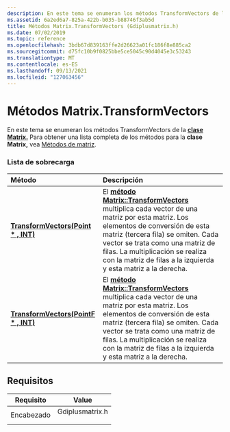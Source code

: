 ```yaml
---
description: En este tema se enumeran los métodos TransformVectors de la clase Matrix. Para obtener una lista completa de los métodos para la clase Matrix, vea Métodos de matriz.
ms.assetid: 6a2ed6a7-825a-422b-b035-b88746f3ab5d
title: Métodos Matrix.TransformVectors (Gdiplusmatrix.h)
ms.date: 07/02/2019
ms.topic: reference
ms.openlocfilehash: 3bdb67d839163ffe2d26623a01fc186f8e885ca2
ms.sourcegitcommit: d75fc10b9f0825bbe5ce5045c90d4045e3c53243
ms.translationtype: MT
ms.contentlocale: es-ES
ms.lasthandoff: 09/13/2021
ms.locfileid: "127063456"
---
```

# <a name="matrixtransformvectors-methods"></a>Métodos Matrix.TransformVectors

En este tema se enumeran los métodos TransformVectors de la [**clase Matrix.**](/windows/win32/api/gdiplusmatrix/nl-gdiplusmatrix-matrix) Para obtener una lista completa de los métodos para la **clase Matrix,** vea [Métodos de matriz](-gdiplus-class-matrix-methods.md).

### <a name="overload-list"></a>Lista de sobrecarga



| Método                                                                                                 | Descripción                                                                                                                                                                                                                                                                                                                                                                      |
|:-------------------------------------------------------------------------------------------------------|:---------------------------------------------------------------------------------------------------------------------------------------------------------------------------------------------------------------------------------------------------------------------------------------------------------------------------------------------------------------------------------|
| [**TransformVectors(Point \* , INT)**](/windows/win32/api/gdiplusmatrix/nf-gdiplusmatrix-matrix-transformvectors(inoutpoint_inint))   | El [**método Matrix::TransformVectors**](/windows/win32/api/gdiplusmatrix/nf-gdiplusmatrix-matrix-transformvectors(inoutpoint_inint)) multiplica cada vector de una matriz por esta matriz. Los elementos de conversión de esta matriz (tercera fila) se omiten. Cada vector se trata como una matriz de filas. La multiplicación se realiza con la matriz de filas a la izquierda y esta matriz a la derecha.<br/>  |
| [**TransformVectors(PointF \* , INT)**](/previous-versions//ms535319(v=vs.85)) | El [**método Matrix::TransformVectors**](/previous-versions//ms535319(v=vs.85)) multiplica cada vector de una matriz por esta matriz. Los elementos de conversión de esta matriz (tercera fila) se omiten. Cada vector se trata como una matriz de filas. La multiplicación se realiza con la matriz de filas a la izquierda y esta matriz a la derecha.<br/> |



## <a name="requirements"></a>Requisitos



| Requisito | Value |
|-------------------|--------------------------------------------------------------------------------------------|
| Encabezado<br/> | <dl> <dt>Gdiplusmatrix.h</dt> </dl> |



 

 
